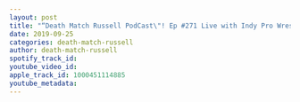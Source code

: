 ```yaml
---
layout: post
title: "“Death Match Russell PodCast\"! Ep #271 Live with Indy Pro Wrestler “Nolan Edwards”! Tune in!"
date: 2019-09-25
categories: death-match-russell
author: death-match-russell
spotify_track_id: 
youtube_video_id: 
apple_track_id: 1000451114885
youtube_metadata: 
---
```

